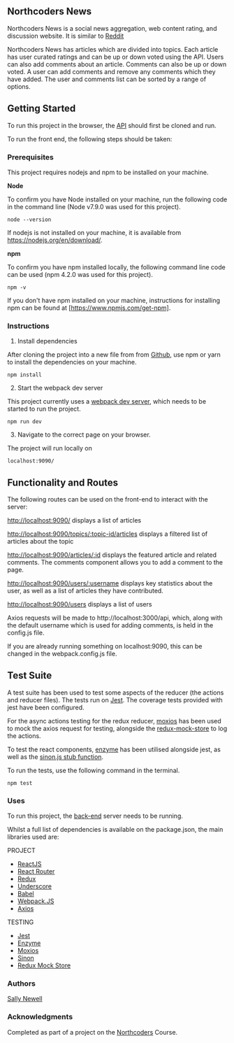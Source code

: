 ## Northcoders News

Northcoders News is a social news aggregation, web content rating, and discussion website. It is similar to [Reddit](https://www.reddit.com/)

Northcoders News has articles which are divided into topics. Each article has user curated ratings and can be up or down voted using the API.
Users can also add comments about an article. Comments can also be up or down voted. A user can add comments and remove any comments which
they have added.
The user and comments list can be sorted by a range of options.

## Getting Started

To run this project in the browser, the [API](https://github.com/SalVN/w07-northcodersnews-api) should first be cloned and run.

To run the front end, the following steps should be taken:

### Prerequisites

This project requires nodejs and npm to be installed on your machine.

<b>Node</b>

To confirm you have Node installed on your machine, run the following code in the command line (Node v7.9.0 was used for this project).
```
node --version
```
If nodejs is not installed on your machine, it is available from <https://nodejs.org/en/download/>.

<b>npm</b>

To confirm you have npm installed locally, the following command line code can be used (npm 4.2.0 was used for this project).
```
npm -v
```

If you don't have npm installed on your machine, instructions for installing npm can be found at [https://www.npmjs.com/get-npm].

### Instructions

1. Install dependencies

After cloning the project into a new file from from [Github](https://github.com/SalVN/w10-northcoders-news), use npm or yarn to install the dependencies on your machine.

```
npm install
```

2. Start the webpack dev server

This project currently uses a [webpack dev server](https://webpack.github.io/docs/webpack-dev-server.html), which needs to be started to run the project.
```
npm run dev
```

3. Navigate to the correct page on your browser.

The project will run locally on 
```
localhost:9090/
```

## Functionality and Routes

The following routes can be used on the front-end to interact with the server:

<http://localhost:9090/> 
    displays a list of articles

<http://localhost:9090/topics/:topic-id/articles>
    displays a filtered list of articles about the topic

<http://localhost:9090/articles/:id>
    displays the featured article and related comments.
    The comments component allows you to add a comment to the page.

<http://localhost:9090/users/:username>
    displays key statistics about the user, as well as a list of articles they have contributed.

<http://localhost:9090/users>
    displays a list of users

Axios requests will be made to http://localhost:3000/api, which, along with the default username which is used for adding comments, is held in the config.js file.

If you are already running something on localhost:9090, this can be changed in the webpack.config.js file.

## Test Suite

A test suite has been used to test some aspects of the reducer (the actions and reducer files).
The tests run on [Jest](https://facebook.github.io/jest/). The coverage tests provided with jest have been configured.

For the async actions testing for the redux reducer, [moxios](https://github.com/mzabriskie/moxios) has been used to mock the axios request for testing, alongside the [redux-mock-store](https://www.npmjs.com/package/redux-mock-store) to log the actions.

To test the react components, [enzyme](https://facebook.github.io/jest/) has been utilised alongside jest, as well as the [sinon.js stub function](http://sinonjs.org/).

To run the tests, use the following command in the terminal.
```
npm test
```

### Uses

To run this project, the [back-end](https://github.com/SalVN/w07-northcodersnews-api) server needs to be running.

Whilst a full list of dependencies is available on the package.json, the main libraries used are:

PROJECT
* [ReactJS](https://facebook.github.io/react/)
* [React Router](https://reacttraining.com/react-router/)
* [Redux](http://redux.js.org/) 
* [Underscore](http://underscorejs.org/)
* [Babel](https://babeljs.io/)
* [Webpack.JS](https://webpack.js.org/)
* [Axios](https://www.npmjs.com/package/axios)

TESTING
* [Jest](https://facebook.github.io/jest/)
* [Enzyme](https://facebook.github.io/jest/)
* [Moxios](https://github.com/mzabriskie/moxios)
* [Sinon](http://sinonjs.org/)
* [Redux Mock Store](https://www.npmjs.com/package/redux-mock-store)

### Authors

[Sally Newell](https://github.com/SalVN/)

### Acknowledgments

Completed as part of a project on the [Northcoders](https://northcoders.com/) Course.